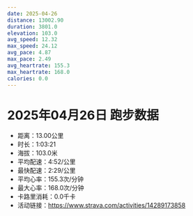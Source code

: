 ```yaml
---
date: 2025-04-26
distance: 13002.90
duration: 3801.0
elevation: 103.0
avg_speed: 12.32
max_speed: 24.12
avg_pace: 4.87
max_pace: 2.49
avg_heartrate: 155.3
max_heartrate: 168.0
calories: 0.0
---
```


# 2025年04月26日 跑步数据

- 距离：13.00公里
- 时长：1:03:21
- 海拔：103.0米
- 平均配速：4:52/公里
- 最快配速：2:29/公里
- 平均心率：155.3次/分钟
- 最大心率：168.0次/分钟
- 卡路里消耗：0.0千卡
- 活动链接：https://www.strava.com/activities/14289173858

